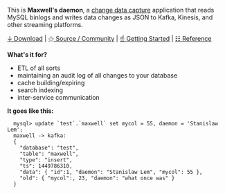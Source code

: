This is __Maxwell's daemon__, a [change data capture](https://www.confluent.io/blog/how-change-data-capture-works-patterns-solutions-implementation/) application 
that reads MySQL binlogs and writes data changes as JSON to Kafka, Kinesis, and other streaming platforms.



[↓ Download](https://github.com/zendesk/maxwell/releases/download/v1.40.1/maxwell-1.40.1.tar.gz) \|
[⚝ Source / Community](https://github.com/zendesk/maxwell) \|
[☝ Getting Started](/quickstart) \|
[☷ Reference](/config)

__What's it for?__

- ETL of all sorts
- maintaining an audit log of all changes to your database
- cache building/expiring
- search indexing 
- inter-service communication


__It goes like this:__

```
  mysql> update `test`.`maxwell` set mycol = 55, daemon = 'Stanislaw Lem';
  maxwell -> kafka: 
  {
    "database": "test",
    "table": "maxwell",
    "type": "insert",
    "ts": 1449786310,
    "data": { "id":1, "daemon": "Stanislaw Lem", "mycol": 55 },
    "old": { "mycol":, 23, "daemon": "what once was" }
  }
```
